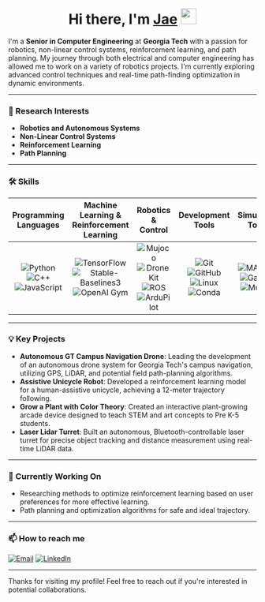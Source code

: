 <h1 align="center">Hi there, I'm <a href="https://www.blackcater.win/" target="_blank">Jae</a> <img
src="https://github.com/blackcater/blackcater/raw/main/images/Hi.gif" height="32" /></h1>

I'm a **Senior in Computer Engineering** at **Georgia Tech** with a passion for robotics, non-linear control systems, reinforcement learning, and path planning. My journey through both electrical and computer engineering has allowed me to work on a variety of robotics projects. I'm currently exploring advanced control techniques and real-time path-finding optimization in dynamic environments.

---

### 🎯 Research Interests
- **Robotics and Autonomous Systems**
- **Non-Linear Control Systems**
- **Reinforcement Learning**
- **Path Planning**

---

### 🛠 Skills

| Programming Languages | Machine Learning & Reinforcement Learning | Robotics & Control | Development Tools | Simulation Tools | Circuit Design & Modeling |
| :-------------------: | :---------------------------------------: | :---------------: | :---------------: | :--------------: | :-----------------------: |
| ![Python](https://img.shields.io/badge/-Python-3776AB?style=flat&logo=python&logoColor=white) ![C++](https://img.shields.io/badge/-C++-00599C?style=flat&logo=c%2B%2B&logoColor=white) ![JavaScript](https://img.shields.io/badge/-JavaScript-F7DF1E?style=flat&logo=javascript&logoColor=black) | ![TensorFlow](https://img.shields.io/badge/-TensorFlow-FF6F00?style=flat&logo=TensorFlow&logoColor=white) ![Stable-Baselines3](https://img.shields.io/badge/-Stable--Baselines3-00A3E0?style=flat) ![OpenAI Gym](https://img.shields.io/badge/-OpenAI%20Gym-0081CB?style=flat) | ![Mujoco](https://img.shields.io/badge/-Mujoco-000000?style=flat) ![DroneKit](https://img.shields.io/badge/-DroneKit-FF4500?style=flat) ![ROS](https://img.shields.io/badge/-ROS-22314E?style=flat&logo=ros&logoColor=white) ![ArduPilot](https://img.shields.io/badge/-ArduPilot-00979D?style=flat&logo=ArduPilot) | ![Git](https://img.shields.io/badge/-Git-F05032?style=flat&logo=git&logoColor=white) ![GitHub](https://img.shields.io/badge/-GitHub-181717?style=flat&logo=github) ![Linux](https://img.shields.io/badge/-Linux-FCC624?style=flat&logo=linux&logoColor=black) ![Conda](https://img.shields.io/badge/-Conda-44A833?style=flat&logo=anaconda&logoColor=white) | ![MATLAB](https://img.shields.io/badge/-MATLAB-0076A8?style=flat&logo=MathWorks) ![Gazebo](https://img.shields.io/badge/-Gazebo-9E9E9E?style=flat) ![Mujoco](https://img.shields.io/badge/-Mujoco-000000?style=flat) | ![CTS Microwave Studio](https://img.shields.io/badge/-CST%20Microwave%20Studio-00599C?style=flat) ![ADS](https://img.shields.io/badge/-ADS-007396?style=flat) |


---

### 💡 Key Projects
- **Autonomous GT Campus Navigation Drone**: Leading the development of an autonomous drone system for Georgia Tech's campus navigation, utilizing GPS, LiDAR, and potential field path-planning algorithms.
- **Assistive Unicycle Robot**: Developed a reinforcement learning model for a human-assistive unicycle, achieving a 12-meter trajectory following.
- **Grow a Plant with Color Theory**: Created an interactive plant-growing arcade device designed to teach STEM and art concepts to Pre K-5 students.
- **Laser Lidar Turret**: Built an autonomous, Bluetooth-controllable laser turret for precise object tracking and distance measurement using real-time LiDAR data.

---

### 🌱 Currently Working On
- Researching methods to optimize reinforcement learning based on user preferences for more effective learning.
- Path planning and optimization algorithms for safe and ideal trajectory.

---

### 📫 How to reach me

[![Email](https://img.shields.io/badge/Email-hpark459%40gatech.edu-red)](mailto:hpark459@gatech.edu)
[![LinkedIn](https://img.shields.io/badge/LinkedIn-Hyeonjae%20Park-blue)](https://www.linkedin.com/in/hyeonjae-park)

---

Thanks for visiting my profile! Feel free to reach out if you're interested in potential collaborations.







<!--
**jaep99/jaep99** is a ✨ _special_ ✨ repository because its `README.md` (this file) appears on your GitHub profile.

Here are some ideas to get you started:

- 🔭 I’m currently working on ...
- 🌱 I’m currently learning ...
- 👯 I’m looking to collaborate on ...
- 🤔 I’m looking for help with ...
- 💬 Ask me about ...
- 📫 How to reach me: ...
- 😄 Pronouns: ...
- ⚡ Fun fact: ...
-->
